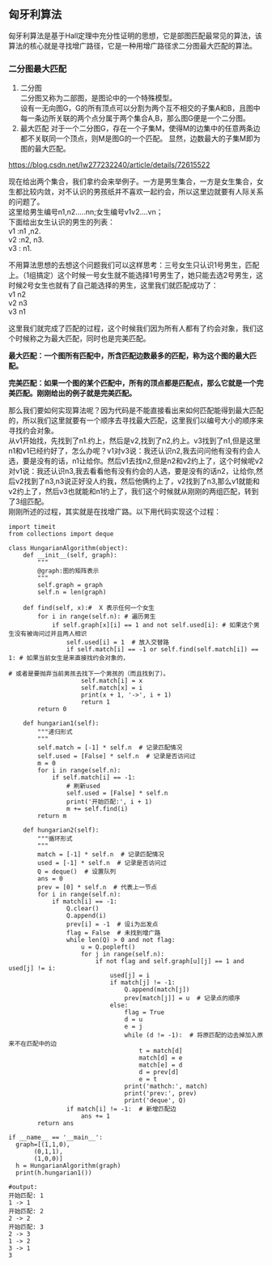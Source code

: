 
## 匈牙利算法
匈牙利算法是基于Hall定理中充分性证明的思想，它是部图匹配最常见的算法，该算法的核心就是寻找增广路径，它是一种用增广路径求二分图最大匹配的算法。

### 二分图最大匹配
1. 二分图      
  二分图又称为二部图，是图论中的一个特殊模型。   
  设有一无向图G，G的所有顶点可以分割为两个互不相交的子集A和B，且图中每一条边所关联的两个点分属于两个集合A,B，那么图G便是一个二分图。
2. 最大匹配
  对于一个二分图G，存在一个子集M，使得M的边集中的任意两条边都不关联同一个顶点，则M是图G的一个匹配。
    显然，边数最大的子集M即为图的最大匹配。

https://blog.csdn.net/lw277232240/article/details/72615522

现在给出两个集合，我们拿约会来举例子。一方是男生集合，一方是女生集合，女生都比较内敛，对不认识的男孩纸并不喜欢一起约会，所以这里边就要有人际关系的问题了。   
这里给男生编号n1,n2.....nn;女生编号v1v2....vn；   
下面给出女生认识的男生的列表：  
v1 :n1 ,n2.    
v2 :n2, n3.   
v3 : n1.

不用算法思想的去想这个问题我们可以这样思考：三号女生只认识1号男生，匹配上。（1组搞定）这个时候一号女生就不能选择1号男生了，她只能去选2号男生，这时候2号女生也就有了自己能选择的男生，这里我们就匹配成功了：   
v1 n2    
v2 n3    
v3 n1

这里我们就完成了匹配的过程，这个时候我们因为所有人都有了约会对象，我们这个时候称之为最大匹配，同时也是完美匹配。

**最大匹配：一个图所有匹配中，所含匹配边数最多的匹配，称为这个图的最大匹配。**

**完美匹配：如果一个图的某个匹配中，所有的顶点都是匹配点，那么它就是一个完美匹配。刚刚给出的例子就是完美匹配。**

那么我们要如何实现算法呢？因为代码是不能直接看出来如何匹配能得到最大匹配的，所以我们这里就要有一个顺序去寻找最大匹配，这里我们以编号大小的顺序来寻找约会对象。   
从v1开始找，先找到了n1.约上，然后是v2,找到了n2,约上。v3找到了n1,但是这里n1和v1已经约好了，怎么办呢？v1对v3说：我还认识n2,我去问问他有没有约会人选，要是没有的话，n1让给你。然后v1去找n2,但是n2和v2约上了，这个时候呢v2对v1说：我还认识n3,我去看看他有没有约会的人选，要是没有的话n2，让给你,然后v2找到了n3,n3说正好没人约我，然后他俩约上了，v2找到了n3,那么v1就能和v2约上了，然后v3也就能和n1约上了，我们这个时候就从刚刚的两组匹配，转到了3组匹配。   
刚刚所述的过程，其实就是在找增广路。以下用代码实现这个过程：

```
import timeit
from collections import deque

class HungarianAlgorithm(object):
    def __init__(self, graph):
        """
        @graph:图的矩阵表示
        """
        self.graph = graph
        self.n = len(graph)

    def find(self, x):#  X 表示任何一个女生
        for i in range(self.n): # 遍历男生
            if self.graph[x][i] == 1 and not self.used[i]: # 如果这个男生没有被询问过并且两人相识
                self.used[i] = 1  # 放入交替路
                if self.match[i] == -1 or self.find(self.match[i]) == 1: # 如果当前女生是来直接找约会对象的，
                                                                          # 或者是要抛弃当前男孩去找下一个男孩的（而且找到了）。  
                    self.match[i] = x
                    self.match[x] = i
                    print(x + 1, '->', i + 1)
                    return 1            
        return 0

    def hungarian1(self):
        """递归形式
        """
        self.match = [-1] * self.n  # 记录匹配情况 
        self.used = [False] * self.n  # 记录是否访问过
        m = 0
        for i in range(self.n):
            if self.match[i] == -1:
                # 刷新used
                self.used = [False] * self.n
                print('开始匹配:', i + 1)
                m += self.find(i)
        return m

    def hungarian2(self):
        """循环形式
        """
        match = [-1] * self.n  # 记录匹配情况
        used = [-1] * self.n  # 记录是否访问过
        Q = deque()  # 设置队列
        ans = 0
        prev = [0] * self.n  # 代表上一节点
        for i in range(self.n):
            if match[i] == -1:
                Q.clear()
                Q.append(i)
                prev[i] = -1  # 设i为出发点
                flag = False  # 未找到增广路
                while len(Q) > 0 and not flag:
                    u = Q.popleft()
                    for j in range(self.n):
                        if not flag and self.graph[u][j] == 1 and used[j] != i:
                            used[j] = i
                            if match[j] != -1:
                                Q.append(match[j])
                                prev[match[j]] = u  # 记录点的顺序
                            else:
                                flag = True
                                d = u
                                e = j
                                while (d != -1):  # 将原匹配的边去掉加入原来不在匹配中的边
                                    t = match[d]
                                    match[d] = e
                                    match[e] = d
                                    d = prev[d]
                                    e = t
                                print('mathch:', match)
                                print('prev:', prev)
                                print('deque', Q)
                if match[i] != -1:  # 新增匹配边
                    ans += 1
        return ans

if __name__ == '__main__':
  graph=[(1,1,0),
       (0,1,1),
       (1,0,0)]
  h = HungarianAlgorithm(graph)
  print(h.hungarian1())

#output:
开始匹配: 1
1 -> 1
开始匹配: 2
2 -> 2
开始匹配: 3
2 -> 3
1 -> 2
3 -> 1
3
```
